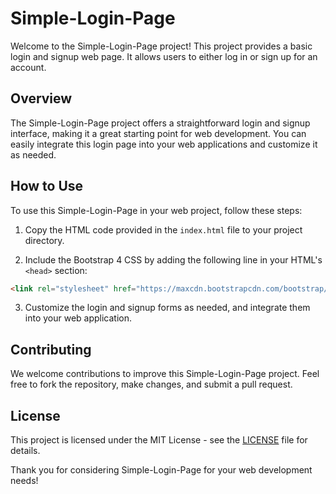 # Simple-Login-Page

Welcome to the Simple-Login-Page project! This project provides a basic login and signup web page. It allows users to either log in or sign up for an account.

## Overview

The Simple-Login-Page project offers a straightforward login and signup interface, making it a great starting point for web development. You can easily integrate this login page into your web applications and customize it as needed.

## How to Use

To use this Simple-Login-Page in your web project, follow these steps:

1. Copy the HTML code provided in the `index.html` file to your project directory.

2. Include the Bootstrap 4 CSS by adding the following line in your HTML's `<head>` section:

```html
<link rel="stylesheet" href="https://maxcdn.bootstrapcdn.com/bootstrap/4.5.2/css/bootstrap.min.css">
```

3. Customize the login and signup forms as needed, and integrate them into your web application.

## Contributing

We welcome contributions to improve this Simple-Login-Page project. Feel free to fork the repository, make changes, and submit a pull request.

## License

This project is licensed under the MIT License - see the [LICENSE](LICENSE) file for details.

Thank you for considering Simple-Login-Page for your web development needs!
